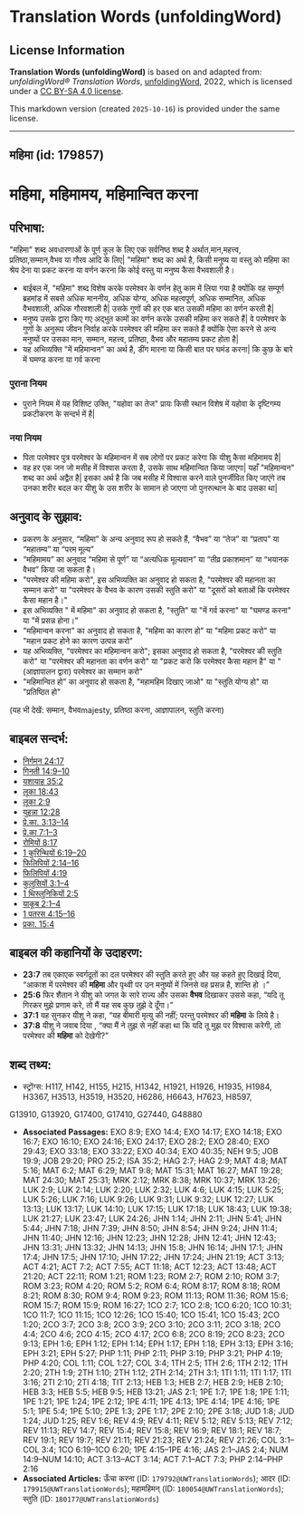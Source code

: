 # Translation Words (unfoldingWord)

## License Information

**Translation Words (unfoldingWord)** is based on and adapted from: _unfoldingWord® Translation Words_, [unfoldingWord](https://unfoldingword.org/utw), 2022, which is licensed under a [CC BY-SA 4.0 license](https://creativecommons.org/licenses/by-sa/4.0/legalcode.en).

This markdown version (created `2025-10-16`) is provided under the same license.



--------------------------------

## महिमा (id: 179857)

महिमा, महिमामय, महिमान्वित करना
===============================

परिभाषा:
--------

"महिमा" शब्द अवधारणाओं के पूर्ण कुल के लिए एक सर्वनिष्ठ शब्द है अर्थात,मान,महत्त्व, प्रतिष्ठा,सम्मान,वैभव या गौरव आदि के लिए\| "महिमा" शब्द का अर्थ है, किसी मनुष्य या वस्तु को महिमा का श्रेय देना या प्रकट करना या वर्णन करना कि कोई वस्तु या मनुष्य कैसा वैभवशाली है।

* बाईबल में, "महिमा" शब्द विशेष करके परमेश्वर के वर्णन हेतु काम में लिया गया है क्योंकि वह सम्पूर्ण ब्रहमांड में सबसे अधिक माननीय, अधिक योग्य, अधिक महत्वपूर्ण, अधिक सम्मानित, अधिक वैभवशाली, अधिक गौरवशाली है\| उसके गुणों की हर एक बात उसकी महिमा का वर्णन करती है\|
* मनुष्य उसके द्वारा किए गए अद्भुत कामों का वर्णन करके उसकी महिमा कर सकते हैं\| वे परमेश्वर के गुणों के अनुरूप जीवन निर्वाह करके परमेश्वर की महिमा कर सकते हैं क्योंकि ऐसा करने से अन्य मनुष्यों पर उसका मान, सम्मान, महत्त्व, प्रतिष्ठा, वैभव और महातम्य प्रकट होता है\|
* यह अभिव्यक्ति "में महिमान्वन" का अर्थ है, डींग मारना या किसी बात पर घमंड करना\| कि कुछ के बारे में घमण्ड करना या गर्व करना

### पुराना नियम

* पुराने नियम में यह विशिष्ट उक्ति, "यहोवा का तेज" प्रायः किसी स्थान विशेष में यहोवा के दृष्टिगम्य प्रकटीकरण के सन्दर्भ में है\|

### नया नियम

* पिता परमेश्वर पुत्र परमेश्वर के महिमान्वन में सब लोगों पर प्रकट करेगा कि यीशु कैसा महिमामय है\|
* वह हर एक जन जो मसीह में विश्वास करता है, उसके साथ महिमान्वित किया जाएगा\| यहाँ "महिमान्वन" शब्द का अर्थ अद्वैत है\| इसका अर्थ है कि जब मसीह में विश्वास करने वाले पुनर्जीवित किए जाएंगे तब उनका शरीर बदल कर यीशु के उस शरीर के सामान हो जाएगा जो पुनरुत्थान के बाद उसका था\|

अनुवाद के सुझाव:
----------------

* प्रकरण के अनुसार, “महिमा” के अन्य अनुवाद रूप हो सकते हैं, “वैभव” या “तेज” या “प्रताप” या “महातम्य” या “परम मूल्य”
* “महिमामय” का अनुवाद “महिमा से पूर्ण” या “अत्यधिक मूल्यवान” या “तीव्र प्रकाशमान” या “भयानक वैभव” किया जा सकता है।
* "परमेश्वर की महिमा करो", इस अभिव्यक्ति का अनुवाद हो सकता है, "परमेश्वर की महानता का सम्मान करो" या "परमेश्वर के वैभव के कारण उसकी स्तुति करो" या "दूसरों को बताओं कि परमेश्वर कैसा महान है।"
* इस अभिव्यक्ति " में महिमा" का अनुवाद हो सकता है, "स्तुति" या "में गर्व करना" या "घमण्ड करना" या "में प्रसन्न होना।"
* "महिमान्वन करना" का अनुवाद हो सकता है, "महिमा का कारण हो" या "महिमा प्रकट करो" या "महान प्रकट होने का कारण उत्पन्न करो"
* यह अभिव्यक्ति, "परमेश्वर का महिमान्वन करो"; इसका अनुवाद हो सकता है, "परमेश्वर की स्तुति करो" या "परमेश्वर की महानता का वर्णन करो" या "प्रकट करो कि परमेश्वर कैसा महान है" या "(आज्ञापालन द्वारा) परमेश्वर का सम्मान करो"
* "महिमान्वित हो" का अनुवाद हो सकता है, "महामहिम दिखाए जाओ" या "स्तुति योग्य हो" या "प्रतिष्ठित हो"

(यह भी देखें: सम्मान, वैभवmajesty, प्रतिष्ठा करना, आज्ञापालन, स्तुति करना)

बाइबल सन्दर्भ:
--------------

* [निर्गमन 24:17](https://ref.ly/Exod24:17)
* [गिनती 14:9–10](https://ref.ly/Num14:9-Num14:10)
* [यशायाह 35:2](https://ref.ly/Isa35:2)
* [लूका 18:43](https://ref.ly/Luke18:43)
* [लूका 2:9](https://ref.ly/Luke2:9)
* [युहन्ना 12:28](https://ref.ly/John12:28)
* [प्रे.का. 3:13–14](https://ref.ly/Acts3:13-Acts3:14)
* [प्रे.का 7:1–3](https://ref.ly/Acts7:1-Acts7:3)
* [रोमियों 8:17](https://ref.ly/Rom8:17)
* [1 कुरिन्थियों 6:19–20](https://ref.ly/1Cor0:0)
* [फिलिपियों 2:14–16](https://ref.ly/Phil2:14-Phil2:16)
* [फिलिपियों 4:19](https://ref.ly/Phil4:19)
* [कुलुसियों 3:1–4](https://ref.ly/Col3:1-Col3:4)
* [1 थिस्लुनिकियों 2:5](https://ref.ly/1Thess0:0)
* [याकूब 2:1–4](https://ref.ly/Jas2:1-Jas2:4)
* [1 पतरस 4:15–16](https://ref.ly/1Pet0:0)
* [प्रका. 15:4](https://ref.ly/Rev15:4)

बाइबल की कहानियों के उदाहरण:
----------------------------

* **23:7** तब एकाएक स्वर्गदूतों का दल परमेश्वर की स्तुति करते हुए और यह कहते हुए दिखाई दिया, “आकाश में परमेश्वर की **महिमा** और पृथ्वी पर उन मनुष्यों में जिनसे वह प्रसन्न है, शान्ति हो ।”
* **25:6** फिर शैतान ने यीशु को जगत के सारे राज्य और उसका **वैभव** दिखाकर उससे कहा, “यदि तू गिरकर मुझे प्रणाम करे, तो मैं यह सब कुछ तुझे दे दूँगा।”
* **37:1** यह सुनकर यीशु ने कहा, “यह बीमारी मृत्यु की नहीं; परन्तु परमेश्वर की **महिमा** के लिये है।
* **37:8** यीशु ने जवाब दिया , “क्या मैं ने तुझ से नहीं कहा था कि यदि तू मुझ पर विश्वास करेगी, तो परमेश्वर की **महिमा** को देखेगी?”

शब्द तथ्य:
----------

* स्ट्रोंग्स: H117, H142, H155, H215, H1342, H1921, H1926, H1935, H1984, H3367, H3513, H3519, H3520, H6286, H6643, H7623, H8597,

G13910, G13920, G17400, G17410, G27440, G48880

* **Associated Passages:** EXO 8:9; EXO 14:4; EXO 14:17; EXO 14:18; EXO 16:7; EXO 16:10; EXO 24:16; EXO 24:17; EXO 28:2; EXO 28:40; EXO 29:43; EXO 33:18; EXO 33:22; EXO 40:34; EXO 40:35; NEH 9:5; JOB 19:9; JOB 29:20; PRO 25:2; ISA 35:2; HAG 2:7; HAG 2:9; MAT 4:8; MAT 5:16; MAT 6:2; MAT 6:29; MAT 9:8; MAT 15:31; MAT 16:27; MAT 19:28; MAT 24:30; MAT 25:31; MRK 2:12; MRK 8:38; MRK 10:37; MRK 13:26; LUK 2:9; LUK 2:14; LUK 2:20; LUK 2:32; LUK 4:6; LUK 4:15; LUK 5:25; LUK 5:26; LUK 7:16; LUK 9:26; LUK 9:31; LUK 9:32; LUK 12:27; LUK 13:13; LUK 13:17; LUK 14:10; LUK 17:15; LUK 17:18; LUK 18:43; LUK 19:38; LUK 21:27; LUK 23:47; LUK 24:26; JHN 1:14; JHN 2:11; JHN 5:41; JHN 5:44; JHN 7:18; JHN 7:39; JHN 8:50; JHN 8:54; JHN 9:24; JHN 11:4; JHN 11:40; JHN 12:16; JHN 12:23; JHN 12:28; JHN 12:41; JHN 12:43; JHN 13:31; JHN 13:32; JHN 14:13; JHN 15:8; JHN 16:14; JHN 17:1; JHN 17:4; JHN 17:5; JHN 17:10; JHN 17:22; JHN 17:24; JHN 21:19; ACT 3:13; ACT 4:21; ACT 7:2; ACT 7:55; ACT 11:18; ACT 12:23; ACT 13:48; ACT 21:20; ACT 22:11; ROM 1:21; ROM 1:23; ROM 2:7; ROM 2:10; ROM 3:7; ROM 3:23; ROM 4:20; ROM 5:2; ROM 6:4; ROM 8:17; ROM 8:18; ROM 8:21; ROM 8:30; ROM 9:4; ROM 9:23; ROM 11:13; ROM 11:36; ROM 15:6; ROM 15:7; ROM 15:9; ROM 16:27; 1CO 2:7; 1CO 2:8; 1CO 6:20; 1CO 10:31; 1CO 11:7; 1CO 11:15; 1CO 12:26; 1CO 15:40; 1CO 15:41; 1CO 15:43; 2CO 1:20; 2CO 3:7; 2CO 3:8; 2CO 3:9; 2CO 3:10; 2CO 3:11; 2CO 3:18; 2CO 4:4; 2CO 4:6; 2CO 4:15; 2CO 4:17; 2CO 6:8; 2CO 8:19; 2CO 8:23; 2CO 9:13; EPH 1:6; EPH 1:12; EPH 1:14; EPH 1:17; EPH 1:18; EPH 3:13; EPH 3:16; EPH 3:21; EPH 5:27; PHP 1:11; PHP 2:11; PHP 3:19; PHP 3:21; PHP 4:19; PHP 4:20; COL 1:11; COL 1:27; COL 3:4; 1TH 2:5; 1TH 2:6; 1TH 2:12; 1TH 2:20; 2TH 1:9; 2TH 1:10; 2TH 1:12; 2TH 2:14; 2TH 3:1; 1TI 1:11; 1TI 1:17; 1TI 3:16; 2TI 2:10; 2TI 4:18; TIT 2:13; HEB 1:3; HEB 2:7; HEB 2:9; HEB 2:10; HEB 3:3; HEB 5:5; HEB 9:5; HEB 13:21; JAS 2:1; 1PE 1:7; 1PE 1:8; 1PE 1:11; 1PE 1:21; 1PE 1:24; 1PE 2:12; 1PE 4:11; 1PE 4:13; 1PE 4:14; 1PE 4:16; 1PE 5:1; 1PE 5:4; 1PE 5:10; 2PE 1:3; 2PE 1:17; 2PE 2:10; 2PE 3:18; JUD 1:8; JUD 1:24; JUD 1:25; REV 1:6; REV 4:9; REV 4:11; REV 5:12; REV 5:13; REV 7:12; REV 11:13; REV 14:7; REV 15:4; REV 15:8; REV 16:9; REV 18:1; REV 18:7; REV 19:1; REV 19:7; REV 21:11; REV 21:23; REV 21:24; REV 21:26; COL 3:1–COL 3:4; 1CO 6:19–1CO 6:20; 1PE 4:15–1PE 4:16; JAS 2:1–JAS 2:4; NUM 14:9–NUM 14:10; ACT 3:13–ACT 3:14; ACT 7:1–ACT 7:3; PHP 2:14–PHP 2:16
* **Associated Articles:** ऊँचा करना (ID: `179792@UWTranslationWords`); आदर (ID: `179915@UWTranslationWords`); महामहिमन् (ID: `180054@UWTranslationWords`); स्तुति (ID: `180177@UWTranslationWords`)

